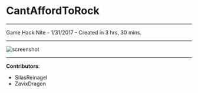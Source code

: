 # CantAffordToRock

----

Game Hack Nite - 1/31/2017 - Created in 3 hrs, 30 mins.

----

![screenshot](https://github.com/EnigmaDragons/CantAffordToRock/ScreenShot.jpg)

----

<strong>Contributors</strong>:
- SilasReinagel
- ZavixDragon
